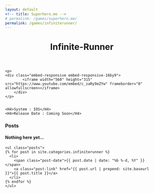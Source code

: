 ```yaml
---
layout: default
<!-- title: Superhero.me -->
# permalink: /games/superhero.me/
permalink: /games/infiniterunner/
---
```


<div>
	<header class="post-header">
    	<h1>Infinite-Runner</h1>
  	</header>

	<p>
	<div class="embed-responsive embed-responsive-16by9">
			<iframe width="560" height="315" src="https://www.youtube.com/embed/c_zaRy9eZYw" frameborder="0" allowfullscreen></iframe>
		</div>
	</p>


	<H4>System : IOS</H4>
	<H4>Release Date : Coming Soon</H4>

<h3>Posts</h3>

<h4>Nothing here yet...</h4>

	<ul class="posts">
    {% for post in site.categories.infiniterunner %}
      <li>
        <span class="post-date">{{ post.date | date: "%b %-d, %Y" }}</span>
        <a class="post-link" href="{{ post.url | prepend: site.baseurl }}">{{ post.title }}</a>
      </li>
    {% endfor %}
  	</ul>

</div>
